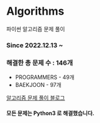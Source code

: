 # Algorithms
파이썬 알고리즘 문제 풀이
### Since 2022.12.13 ~
### 해결한 총 문제 수 : 146개
- PROGRAMMERS - 49개
- BAEKJOON - 97개

[알고리즘 문제 풀이 블로그](https://monzheld.tistory.com/category/%E2%8C%A8%EF%B8%8F%20Algorithms)
#### 모든 문제는 Python3 로 해결했습니다.
